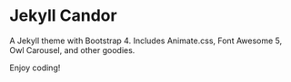 # Jekyll Candor

A Jekyll theme with Bootstrap 4. Includes Animate.css, Font Awesome 5, Owl Carousel, and other goodies.

Enjoy coding!

